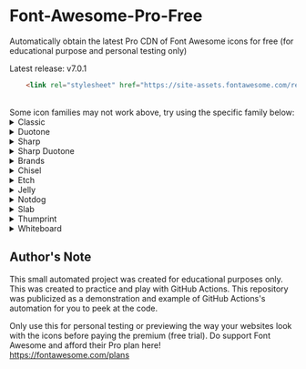 # Font-Awesome-Pro-Free

Automatically obtain the latest Pro CDN of Font Awesome icons for free (for educational purpose and personal testing only)

Latest release: v7.0.1

```html
    <link rel="stylesheet" href="https://site-assets.fontawesome.com/releases/v7.0.0/css/all.css">
```

<br>
Some icon families may not work above, try using the specific family below:

<details>
<summary>Classic</summary>

```html
    <link rel="stylesheet" href="https://site-assets.fontawesome.com/releases/v7.0.0/css/solid.css">
    <link rel="stylesheet" href="https://site-assets.fontawesome.com/releases/v7.0.0/css/regular.css">
    <link rel="stylesheet" href="https://site-assets.fontawesome.com/releases/v7.0.0/css/light.css">
    <link rel="stylesheet" href="https://site-assets.fontawesome.com/releases/v7.0.0/css/thin.css">
```

</details>

<details>
<summary>Duotone</summary>

```html
    <link rel="stylesheet" href="https://site-assets.fontawesome.com/releases/v7.0.0/css/duotone.css">
    <link rel="stylesheet" href="https://site-assets.fontawesome.com/releases/v7.0.0/css/duotone-regular.css">
    <link rel="stylesheet" href="https://site-assets.fontawesome.com/releases/v7.0.0/css/duotone-light.css">
    <link rel="stylesheet" href="https://site-assets.fontawesome.com/releases/v7.0.0/css/duotone-thin.css">
```

</details>

<details>
<summary>Sharp</summary>

```html
    <link rel="stylesheet" href="https://site-assets.fontawesome.com/releases/v7.0.0/css/sharp-solid.css">
    <link rel="stylesheet" href="https://site-assets.fontawesome.com/releases/v7.0.0/css/sharp-regular.css">
    <link rel="stylesheet" href="https://site-assets.fontawesome.com/releases/v7.0.0/css/sharp-light.css">
    <link rel="stylesheet" href="https://site-assets.fontawesome.com/releases/v7.0.0/css/sharp-thin.css">
```

</details>

<details>
<summary>Sharp Duotone</summary>

```html
    <link rel="stylesheet" href="https://site-assets.fontawesome.com/releases/v7.0.0/css/sharp-duotone-solid.css">
    <link rel="stylesheet" href="https://site-assets.fontawesome.com/releases/v7.0.0/css/sharp-duotone-regular.css">
    <link rel="stylesheet" href="https://site-assets.fontawesome.com/releases/v7.0.0/css/sharp-duotone-light.css">
    <link rel="stylesheet" href="https://site-assets.fontawesome.com/releases/v7.0.0/css/sharp-duotone-thin.css">
```

</details>

<details>
<summary>Brands</summary>

```html
    <link rel="stylesheet" href="https://site-assets.fontawesome.com/releases/v7.0.0/css/brands.css">
```

</details>

<details>
<summary>Chisel</summary>

```html
    <link rel="stylesheet" href="https://site-assets.fontawesome.com/releases/v7.0.0/css/chisel-regular.css">
```

</details>

<details>
<summary>Etch</summary>

```html
    <link rel="stylesheet" href="https://site-assets.fontawesome.com/releases/v7.0.0/css/etch-solid.css">
```

</details>

<details>
<summary>Jelly</summary>

```html
    <link rel="stylesheet" href="https://site-assets.fontawesome.com/releases/v7.0.0/css/jelly-regular.css">
    <link rel="stylesheet" href="https://site-assets.fontawesome.com/releases/v7.0.0/css/jelly-duo-regular.css">
    <link rel="stylesheet" href="https://site-assets.fontawesome.com/releases/v7.0.0/css/jelly-fill-regular.css">
```

</details>

<details>
<summary>Notdog</summary>

```html
    <link rel="stylesheet" href="https://site-assets.fontawesome.com/releases/v7.0.0/css/notdog-solid.css">
    <link rel="stylesheet" href="https://site-assets.fontawesome.com/releases/v7.0.0/css/notdog-duo-solid.css">
```

</details>

<details>
<summary>Slab</summary>

```html
    <link rel="stylesheet" href="https://site-assets.fontawesome.com/releases/v7.0.0/css/slab-regular.css">
    <link rel="stylesheet" href="https://site-assets.fontawesome.com/releases/v7.0.0/css/slab-press-regular.css">
```

</details>

<details>
<summary>Thumprint</summary>

```html
    <link rel="stylesheet" href="https://site-assets.fontawesome.com/releases/v7.0.0/css/thumbprint-light.css">
```

</details>

<details>
<summary>Whiteboard</summary>

```html
    <link rel="stylesheet" href="https://site-assets.fontawesome.com/releases/v7.0.0/css/whiteboard-semibold.css">
```

</details>

## Author's Note

This small automated project was created for educational purposes only. This was created to practice and play with GitHub Actions. This repository was publicized as a demonstration and example of GitHub Actions's automation for you to peek at the code.

Only use this for personal testing or previewing the way your websites look with the icons before paying the premium (free trial). Do support Font Awesome and afford their Pro plan here!  
<https://fontawesome.com/plans>
